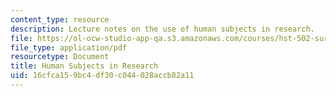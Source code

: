 ```yaml
---
content_type: resource
description: Lecture notes on the use of human subjects in research.
file: https://ol-ocw-studio-app-qa.s3.amazonaws.com/courses/hst-502-survival-skills-for-researchers-the-responsible-conduct-of-research-spring-2003/16cfca159bc4df30c044028accb82a11_3ahumansubhandout.pdf
file_type: application/pdf
resourcetype: Document
title: Human Subjects in Research
uid: 16cfca15-9bc4-df30-c044-028accb82a11
---
```

